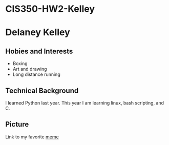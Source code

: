 # CIS350-HW2-Kelley
# Delaney Kelley
## Hobies and Interests
- Boxing
- Art and drawing
- Long distance running
## Technical Background
I learned Python last year. This year I am learning linux, bash scripting, and C.
## Picture
Link to my favorite [meme](https://i.insider.com/5df773cefd9db21a1c58b0c4?width=700)

